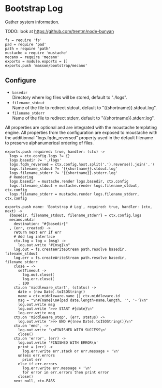 
# Bootstrap Log

Gather system information.

TODO: look at https://github.com/trentm/node-bunyan

    fs = require 'fs'
    pad = require 'pad'
    path = require 'path'
    mustache = require 'mustache'
    mecano = require 'mecano'
    exports = module.exports = []
    exports.push 'masson/bootstrap/mecano'

## Configure

*   `basedir`   
    Directory where log files will be stored, default to "./logs".   
*   `filename_stdout`   
    Name of the file to redirect stdout, default to "{{shortname}}.stdout.log".   
*   `filename_stderr`   
    Name of the file to redirect stderr, default to "{{shortname}}.stderr.log".   

All properties are optional and are integrated with the moustache templating
engine. All properties from the configuration are exposed to moustache with the
additionnal "logs.fqdn_reversed" property used in the default filename to
preserve alphanumerical ordering of files.

    exports.push required: true, handler: (ctx) ->
      logs = ctx.config.logs ?= {}
      logs.basedir ?= './logs'
      logs.fqdn_reversed = ctx.config.host.split('.').reverse().join('.')
      logs.filename_stdout ?= '{{shortname}}.stdout.log'
      logs.filename_stderr ?= '{{shortname}}.stderr.log'
      # Rendering
      logs.basedir = mustache.render logs.basedir, ctx.config
      logs.filename_stdout = mustache.render logs.filename_stdout, ctx.config
      logs.filename_stderr = mustache.render logs.filename_stderr, ctx.config

    exports.push name: 'Bootstrap # Log', required: true, handler: (ctx, next) ->
      {basedir, filename_stdout, filename_stderr} = ctx.config.logs
      mecano.mkdir
        destination: "#{basedir}"
      , (err, created) ->
        return next err if err
        # Add log interface
        ctx.log = log = (msg) ->
          log.out.write "#{msg}\n"
        log.out = fs.createWriteStream path.resolve basedir, filename_stdout
        log.err = fs.createWriteStream path.resolve basedir, filename_stderr
        close = ->
          setTimeout ->
            log.out.close()
            log.err.close()
          , 100
        ctx.on 'middleware_start', (status) ->
          date = (new Date).toISOString()
          name = ctx.middleware.name || ctx.middleware.id
          msg = "\n#{name}\n#{pad date.length+name.length, '', '-'}\n"
          log.out.write msg
          log.out.write ">>> START #{date}\n"
          log.err.write msg
        ctx.on 'middleware_stop', (err, status) ->
          log.out.write ">>> END #{(new Date).toISOString()}\n"
        ctx.on 'end', ->
          log.out.write '\nFINISHED WITH SUCCESS\n'
          close()
        ctx.on 'error', (err) ->
          log.out.write 'FINISHED WITH ERROR\n'
          print = (err) ->
            log.err.write err.stack or err.message + '\n'
          unless err.errors
            print err
          else if err.errors
            log.err.write err.message + '\n'
            for error in err.errors then print error
          close()
        next null, ctx.PASS



